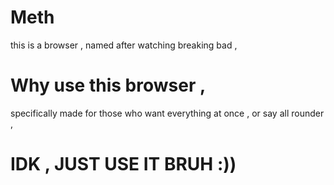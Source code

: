 # Meth 
this is a browser , named after watching breaking bad , 

# Why use this browser , 
specifically made for those who want everything at once , or say all rounder , 

# IDK , JUST USE IT BRUH :))

